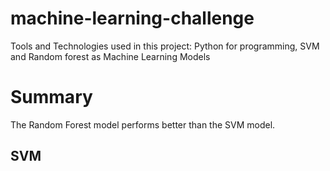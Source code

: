 # machine-learning-challenge

Tools and Technologies used in this project: Python for programming, SVM and Random forest as Machine Learning Models 
 
# Summary

The Random Forest model performs better than the SVM model.

## SVM

